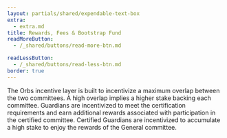 ```yaml
---
layout: partials/shared/expendable-text-box
extra:
  - extra.md
title: Rewards, Fees & Bootstrap Fund
readMoreButton:
  - /_shared/buttons/read-more-btn.md

readLessButton:
  - /_shared/buttons/read-less-btn.md
border: true
---
```


The Orbs incentive layer is built to incentivize a maximum overlap between the two committees. A high overlap implies a higher stake backing each committee. Guardians are incentivized to meet the certification requirements and earn additional rewards associated with participation in the certified committee. Certified Guardians are incentivized to accumulate a high stake to enjoy the rewards of the General committee.